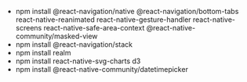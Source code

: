 - npm install @react-navigation/native @react-navigation/bottom-tabs react-native-reanimated react-native-gesture-handler react-native-screens react-native-safe-area-context @react-native-community/masked-view
- npm install @react-navigation/stack
- npm install realm
- npm install react-native-svg-charts d3
- npm install @react-native-community/datetimepicker

